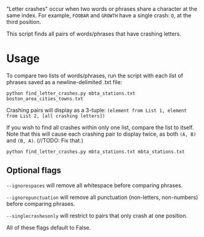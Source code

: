 "Letter crashes" occur when two words or phrases share a character at the same index. For example, `FOOBAR` and `GROWTH` have a single crash: `O`, at the third position.

This script finds all pairs of words/phrases that have crashing letters.

# Usage

To compare two lists of words/phrases, run the script with each list of phrases saved as a newline-delimited .txt file:

```python find_letter_crashes.py mbta_stations.txt boston_area_cities_towns.txt```

Crashing pairs will display as a 3-tuple: `(element from List 1, element from List 2, [all crashing letters])`

If you wish to find all crashes within only one list, compare the list to itself. Note that this will cause each crashing pair to display twice, as both `(A, B)` and `(B, A)`. (//TODO: Fix that.)

```python find_letter_crashes.py mbta_stations.txt mbta_stations.txt```

## Optional flags

`--ignorespaces` will remove all whitespace before comparing phrases.

`--ignorepunctuation` will remove all punctuation (non-letters, non-numbers) before comparing phrases.

`--singlecrashesonly` will restrict to pairs that only crash at one position.

All of these flags default to False.

